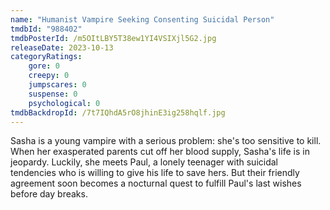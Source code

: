 ```yaml
---
name: "Humanist Vampire Seeking Consenting Suicidal Person"
tmdbId: "988402"
tmdbPosterId: /m5OItLBY5T38ew1YI4VSIXjl5G2.jpg
releaseDate: 2023-10-13
categoryRatings:
    gore: 0
    creepy: 0
    jumpscares: 0
    suspense: 0
    psychological: 0
tmdbBackdropId: /7t7IQhdA5rO8jhinE3ig258hqlf.jpg
---
```

Sasha is a young vampire with a serious problem: she's too sensitive to kill. When her exasperated parents cut off her blood supply, Sasha's life is in jeopardy. Luckily, she meets Paul, a lonely teenager with suicidal tendencies who is willing to give his life to save hers. But their friendly agreement soon becomes a nocturnal quest to fulfill Paul's last wishes before day breaks.
